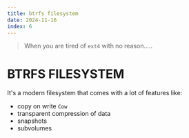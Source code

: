 ```yaml
---
title: btrfs filesystem
date: 2024-11-16
index: 6
---
```

> When you are tired of `ext4` with no reason.....
# BTRFS FILESYSTEM

It's a modern filesystem that comes with a lot of features like:

- copy on write `Cow`
- transparent compression of data
- snapshots
- subvolumes



